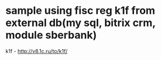 # sample using fisc reg k1f from external db(my sql, bitrix crm, module sberbank)

k1f - http://v8.1c.ru/to/k1f/
